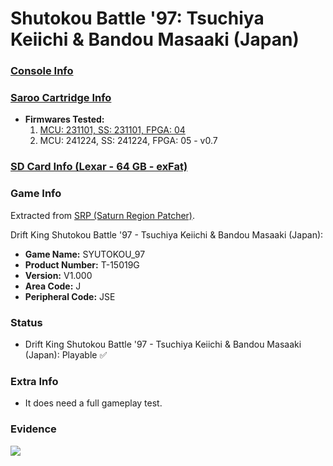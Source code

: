 # Shutokou Battle '97: Tsuchiya Keiichi & Bandou Masaaki (Japan)

### [Console Info](../../../../../Info/Consoles/VA13/README.md)

### [Saroo Cartridge Info](../../../../../Info/Cartridges/GuangzhouSanStarOnlineShop/1.6/README.md)

- <b>Firmwares Tested:</b>
  1. [MCU: 231101, SS: 231101, FPGA: 04](../01/README.md)
  2. MCU: 241224, SS: 241224, FPGA: 05 - v0.7

### [SD Card Info (Lexar - 64 GB - exFat)](../../../../../Info/SdCards/Lexar/64GB/exfat/README.md)

### Game Info

Extracted from [SRP (Saturn Region Patcher)](https://segaxtreme.net/resources/saturn-region-patcher.81/download).

Drift King Shutokou Battle '97 - Tsuchiya Keiichi & Bandou Masaaki (Japan):

- <b>Game Name:</b> SYUTOKOU_97
- <b>Product Number:</b> T-15019G
- <b>Version:</b> V1.000
- <b>Area Code:</b> J
- <b>Peripheral Code:</b> JSE

### Status

- Drift King Shutokou Battle '97 - Tsuchiya Keiichi & Bandou Masaaki (Japan): Playable :white_check_mark:

### Extra Info

- It does need a full gameplay test.

### Evidence

[![](https://img.youtube.com/vi/FZawFQd1rl8/0.jpg)](https://www.youtube.com/watch?v=FZawFQd1rl8)

